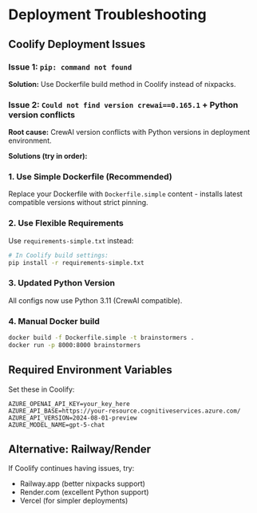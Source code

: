# Deployment Troubleshooting

## Coolify Deployment Issues

### Issue 1: `pip: command not found`
**Solution:** Use Dockerfile build method in Coolify instead of nixpacks.

### Issue 2: `Could not find version crewai==0.165.1` + Python version conflicts

**Root cause:** CrewAI version conflicts with Python versions in deployment environment.

**Solutions (try in order):**

### 1. Use Simple Dockerfile (Recommended)
Replace your Dockerfile with `Dockerfile.simple` content - installs latest compatible versions without strict pinning.

### 2. Use Flexible Requirements  
Use `requirements-simple.txt` instead:
```bash
# In Coolify build settings:
pip install -r requirements-simple.txt
```

### 3. Updated Python Version
All configs now use Python 3.11 (CrewAI compatible).

### 4. Manual Docker build
```bash
docker build -f Dockerfile.simple -t brainstormers .
docker run -p 8000:8000 brainstormers
```

## Required Environment Variables

Set these in Coolify:
```
AZURE_OPENAI_API_KEY=your_key_here
AZURE_API_BASE=https://your-resource.cognitiveservices.azure.com/
AZURE_API_VERSION=2024-08-01-preview  
AZURE_MODEL_NAME=gpt-5-chat
```

## Alternative: Railway/Render
If Coolify continues having issues, try:
- Railway.app (better nixpacks support)
- Render.com (excellent Python support)
- Vercel (for simpler deployments)